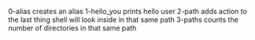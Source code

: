 0-alias creates an alias
1-hello_you prints hello user
2-path adds action to the last thing shell will look inside in that same path
3-paths counts the number of directories in that same path
